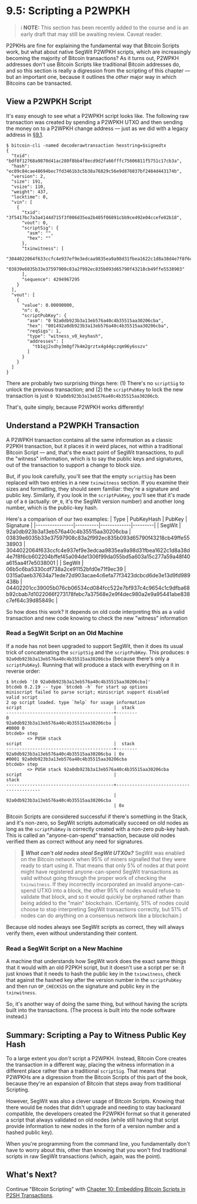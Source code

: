 # 9.5: Scripting a P2WPKH

> :information_source: **NOTE:** This section has been recently added to the course and is an early draft that may still be awaiting review. Caveat reader.

P2PKHs are fine for explaining the fundamental way that Bitcoin Scripts work, but what about native SegWit P2WPKH scripts, which are increasingly becoming the majority of Bitcoin transactions? As it turns out, P2WPKH addresses don't use Bitcoin Scripts like traditional Bitcoin addresses do, and so this section is really a digression from the scripting of this chapter — but an important one, because it outlines the _other_ major way in which Bitcoins can be transacted.

## View a P2WPKH Script

It's easy enough to see what a P2WPKH script looks like. The following raw transaction was created by spending a P2WPKH UTXO and then sending the money on to a P2WPKH change address — just as we did with a legacy address in [§9.1](09_1_Understanding_the_Foundation_of_Transactions.md).
```
$ bitcoin-cli -named decoderawtransaction hexstring=$signedtx
{
  "txid": "bdf8f12768a9870d41ac280f8bb4f8ecd9d2fa66fffc75606811f5751c17cb3a",
  "hash": "ec09c84cae48694bec7fd3461b3c5b38a76829c56e9d876037bf2484d443174b",
  "version": 2,
  "size": 191,
  "vsize": 110,
  "weight": 437,
  "locktime": 0,
  "vin": [
    {
      "txid": "3f5417bc7a3a4144d715f3f006d35ea2b405f06091cbb9ce492e04ccefe02b18",
      "vout": 0,
      "scriptSig": {
        "asm": "",
        "hex": ""
      },
      "txinwitness": [
        "3044022064f633ccfc4e937ef9e3edcaa9835ea9a98d31fbea1622c1d8a38d4e7f8f6cb602204bffef45a094de1306f99da055bd5a603a15c277a59a48f40a615aa4f7e5038001",
        "03839e6035b33e37597908c83a2f992ec835b093d65790f43218cb49ffe5538903"
      ],
      "sequence": 4294967295
    }
  ],
  "vout": [
    {
      "value": 0.00090000,
      "n": 0,
      "scriptPubKey": {
        "asm": "0 92a0db923b3a13eb576a40c4b35515aa30206cba",
        "hex": "001492a0db923b3a13eb576a40c4b35515aa30206cba",
        "reqSigs": 1,
        "type": "witness_v0_keyhash",
        "addresses": [
          "tb1qj2sdhy3m8gf7k4m2grztx4g44gczqm96y6sszv"
        ]
      }
    }
  ]
}
```
There are probably two surprising things here: (1) There's no `scriptSig` to unlock the previous transaction; and (2) the `scriptPubKey` to lock the new transaction is just `0 92a0db923b3a13eb576a40c4b35515aa30206cb`.

That's, quite simply, because P2WPKH works differently!

## Understand a P2WPKH Transaction

A P2WPKH transaction contains all the same information as a classic P2PKH transaction, but it places it in weird places, not within a traditional Bitcoin Script — and, that's the exact point of SegWit transactions, to pull the "witness" information, which is to say the public keys and signatures, out of the transaction to support a change to block size. 

But, if you look carefully, you'll see that the empty `scriptSig` has been replaced with two entries in a new `txinwitness` section. If you examine their sizes and formatting, they should seem familiar: they're a signature and public key. Similarly, if you look in the `scriptPubKey`, you'll see that it's made up of a `0` (actually: `OP_0`, it's the SegWit version number) and another long number, which is the public-key hash.

Here's a comparison of our two examples:
| Type | PubKeyHash | PubKey | Signature |
|----------------|----------|-------------|---------|
| SegWit | 92a0db923b3a13eb576a40c4b35515aa30206cba | 03839e6035b33e37597908c83a2f992ec835b093d65790f43218cb49ffe5538903 | 3044022064f633ccfc4e937ef9e3edcaa9835ea9a98d31fbea1622c1d8a38d4e7f8f6cb602204bffef45a094de1306f99da055bd5a603a15c277a59a48f40a615aa4f7e5038001 |
| SegWit | 06b5c6ba5330cdf738a2ce91152bfd0e71f9ec39 | 0315a0aeb37634a71ede72d903acae4c6efa77f3423dcbcd6de3e13d9fd989438b | 04402201cc39005b076cb06534cd084fcc522e7bf937c4c9654c1c9dfba68b92cbab7d1022066f273178febc7a37568e2e9f4dec980a2e9a95441abe838c7ef64c39d85849c |

So how does this work? It depends on old code interpreting this as a valid transaction and new code knowing to check the new "witness" information

### Read a SegWit Script on an Old Machine

If a node has not been upgraded to support SegWit, then it does its usual trick of concatenating the `scriptSig` and the `scriptPubKey`. This produces: `0 92a0db923b3a13eb576a40c4b35515aa30206cba` (because there's only a `scriptPubKey`). Running that will produce a stack with everything on it in reverse order:
```
$ btcdeb '[0 92a0db923b3a13eb576a40c4b35515aa30206cba]'
btcdeb 0.2.19 -- type `btcdeb -h` for start up options
miniscript failed to parse script; miniscript support disabled
valid script
2 op script loaded. type `help` for usage information
script                                   |  stack 
-----------------------------------------+--------
0                                        | 
92a0db923b3a13eb576a40c4b35515aa30206cba | 
#0000 0
btcdeb> step
		<> PUSH stack 
script                                   |  stack 
-----------------------------------------+--------
92a0db923b3a13eb576a40c4b35515aa30206cba | 0x
#0001 92a0db923b3a13eb576a40c4b35515aa30206cba
btcdeb> step
		<> PUSH stack 92a0db923b3a13eb576a40c4b35515aa30206cba
script                                   |                                   stack 
-----------------------------------------+-----------------------------------------
                                         | 92a0db923b3a13eb576a40c4b35515aa30206cba
                                         | 0x
```
Bitcoin Scripts are considered successful if there's something in the Stack, and it's non-zero, so SegWit scripts automatically succeed on old nodes as long as the `scriptPubKey` is correctly created with a non-zero pub-key hash. This is called an "anyone-can-spend" transaction, because old nodes verified them as correct without any need for signatures.

> :book: ***What can't old nodes steal SegWit UTXOs?*** SegWit was enabled on the Bitcoin network when 95% of miners signalled that they were ready to start using it. That means that only 5% of nodes at that point might have registered anyone-can-spend SegWit transactions as valid without going through the proper work of checking the `txinwitness`. If they incorrectly incorporated an invalid anyone-can-spend UTXO into a block, the other 95% of nodes would refuse to validate that block, and so it would quickly be orphaned rather than being added to the "main" blockchain. (Certainly, 51% of nodes could choose to stop interpreting SegWit transactions correctly, but 51% of nodes can do anything on a consensus network like a blockchain.)

Because old nodes always see SegWit scripts as correct, they will always verify them, even without understanding their content.

### Read a SegWit Script on a New Machine

A machine that understands how SegWit work does the exact same things that it would with an old P2PKH script, but it doesn't use a script per se: it just knows that it needs to hash the public key in the `txinwitness`, check that against the hashed key after the version number in the `scriptPubKey` and then run `OP_CHECKSIG` on the signature and public key in the `txinwitness`.

So, it's another way of doing the same thing, but without having the scripts built into the transactions. (The process is built into the node software instead.)

## Summary: Scripting a Pay to Witness Public Key Hash

To a large extent you _don't_ script a P2WPKH. Instead, Bitcoin Core creates the transaction in a different way, placing the witness information in a different place rather than a traditional `scriptSig`. That means that P2WPKHs are a digression from the Bitcoin Scripts of this part of the book, because they're an expansion of Bitcoin that steps away from traditional Scripting.

However, SegWit was also a clever usage of Bitcoin Scripts. Knowing that there would be nodes that didn't upgrade and needing to stay backward compatible, the developers created the P2WPKH format so that it generated a script that always validated on old nodes (while still having that script provide information to new nodes in the form of a version number and a hashed public key).

When you're programming from the command line, you fundamentally don't have to worry about this, other than knowing that you won't find traditional scripts in raw SegWit transactions (which, again, was the point).

## What's Next?

Continue "Bitcoin Scripting" with [Chapter 10: Embedding Bitcoin Scripts in P2SH Transactions](10_0_Embedding_Bitcoin_Scripts_in_P2SH_Transactions.md).
